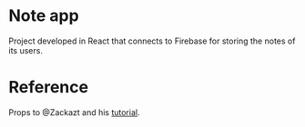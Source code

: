 # Note app

Project developed in React that connects to Firebase for storing the notes of its users.

# Reference

Props to @Zackazt and his [tutorial](https://youtu.be/I250xdtUvy8).
